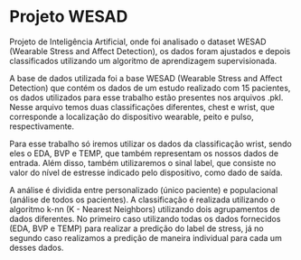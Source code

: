 # Projeto WESAD
Projeto de Inteligência Artificial, onde foi analisado o dataset WESAD (Wearable Stress and Affect Detection), os dados foram ajustados e depois classificados utilizando um algoritmo de aprendizagem supervisionada. 

A base de dados utilizada foi a base WESAD (Wearable Stress and Affect Detection) que contém os dados de um estudo realizado com 15 pacientes, os dados utilizados para esse trabalho estão presentes nos arquivos .pkl. Nesse arquivo temos duas classificações diferentes, chest e wrist, que corresponde a localização do dispositivo wearable, peito e pulso, respectivamente.

Para esse trabalho só iremos utilizar os dados da classificação wrist, sendo eles o EDA, BVP e TEMP, que também representam os nossos dados de entrada. Além disso, também utilizaremos o sinal label, que consiste no valor do nível de estresse
indicado pelo dispositivo, como dado de saída.

A análise é dividida entre personalizado (único paciente) e populacional (análise de todos os pacientes). A classificação é realizada utilizando o algoritmo k-nn (K - Nearest Neighbors) utilizando dois agrupamentos de dados diferentes. No primeiro caso utilizando todas os dados fornecidos (EDA, BVP e TEMP) para realizar a predição do label de stress, já no segundo caso realizamos a predição de maneira individual para cada um desses dados. 
